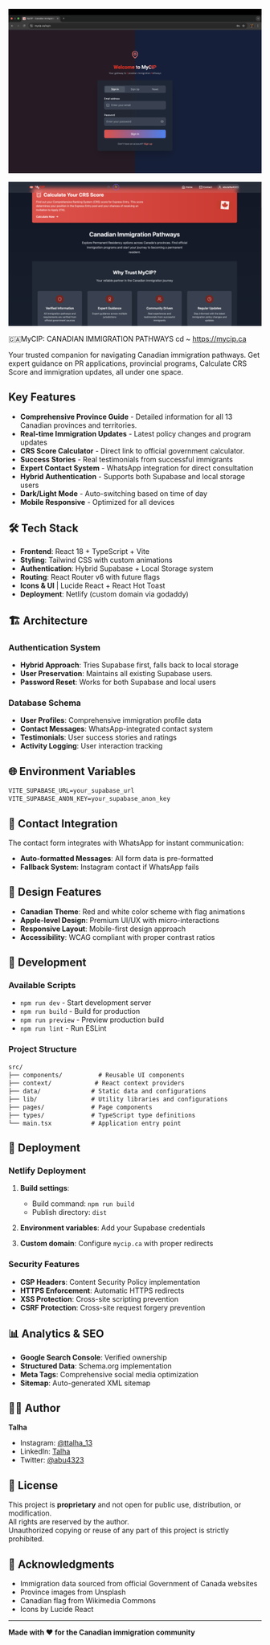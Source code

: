 ![MyCIP login page](loginPage.png)




![MyCIP HomePage Screenshot](homePage.png)







🇨🇦MyCIP: CANADIAN IMMIGRATION PATHWAYS cd ~ https://mycip.ca

Your trusted companion for navigating Canadian immigration pathways. Get expert guidance on PR applications, provincial programs, Calculate CRS Score and immigration updates, all under one space.

## Key Features

- **Comprehensive Province Guide** - Detailed information for all 13 Canadian provinces and territories.
- **Real-time Immigration Updates** - Latest policy changes and program updates
- **CRS Score Calculator** - Direct link to official government calculator.
- **Success Stories** - Real testimonials from successful immigrants
- **Expert Contact System** - WhatsApp integration for direct consultation
- **Hybrid Authentication** - Supports both Supabase and local storage users
- **Dark/Light Mode** - Auto-switching based on time of day
- **Mobile Responsive** - Optimized for all devices

## 🛠️ Tech Stack

- **Frontend**: React 18 + TypeScript + Vite
- **Styling**: Tailwind CSS with custom animations
- **Authentication**: Hybrid Supabase + Local Storage system
- **Routing**: React Router v6 with future flags
- **Icons & UI** | Lucide React + React Hot Toast
- **Deployment**: Netlify (custom domain via godaddy)

## 🏗️ Architecture

### Authentication System
- **Hybrid Approach**: Tries Supabase first, falls back to local storage
- **User Preservation**: Maintains all existing Supabase users.
- **Password Reset**: Works for both Supabase and local users

### Database Schema
- **User Profiles**: Comprehensive immigration profile data
- **Contact Messages**: WhatsApp-integrated contact system
- **Testimonials**: User success stories and ratings
- **Activity Logging**: User interaction tracking



## 🌐 Environment Variables

```env
VITE_SUPABASE_URL=your_supabase_url
VITE_SUPABASE_ANON_KEY=your_supabase_anon_key
```

## 📱 Contact Integration

The contact form integrates with WhatsApp for instant communication:
- **Auto-formatted Messages**: All form data is pre-formatted
- **Fallback System**: Instagram contact if WhatsApp fails

## 🎨 Design Features

- **Canadian Theme**: Red and white color scheme with flag animations
- **Apple-level Design**: Premium UI/UX with micro-interactions
- **Responsive Layout**: Mobile-first design approach
- **Accessibility**: WCAG compliant with proper contrast ratios

## 🔧 Development

### Available Scripts

- `npm run dev` - Start development server
- `npm run build` - Build for production
- `npm run preview` - Preview production build
- `npm run lint` - Run ESLint

### Project Structure

```
src/
├── components/          # Reusable UI components
├── context/            # React context providers
├── data/              # Static data and configurations
├── lib/               # Utility libraries and configurations
├── pages/             # Page components
├── types/             # TypeScript type definitions
└── main.tsx           # Application entry point
```

## 🚀 Deployment

### Netlify Deployment

1. **Build settings**:
   - Build command: `npm run build`
   - Publish directory: `dist`

2. **Environment variables**: Add your Supabase credentials

3. **Custom domain**: Configure `mycip.ca` with proper redirects

### Security Features

- **CSP Headers**: Content Security Policy implementation
- **HTTPS Enforcement**: Automatic HTTPS redirects
- **XSS Protection**: Cross-site scripting prevention
- **CSRF Protection**: Cross-site request forgery prevention

## 📊 Analytics & SEO

- **Google Search Console**: Verified ownership
- **Structured Data**: Schema.org implementation
- **Meta Tags**: Comprehensive social media optimization
- **Sitemap**: Auto-generated XML sitemap


## 👨‍💻 Author

**Talha**
- Instagram: [@ttalha_13](https://www.instagram.com/ttalha_13/)
- LinkedIn: [Talha](https://www.linkedin.com/in/talha-806869188/)
- Twitter: [@abu4323](https://x.com/abu4323)

## 📄 License

This project is **proprietary** and not open for public use, distribution, or modification.  
All rights are reserved by the author.  
Unauthorized copying or reuse of any part of this project is strictly prohibited.



## 🙏 Acknowledgments

- Immigration data sourced from official Government of Canada websites
- Province images from Unsplash
- Canadian flag from Wikimedia Commons
- Icons by Lucide React

---

**Made with ❤️ for the Canadian immigration community**
